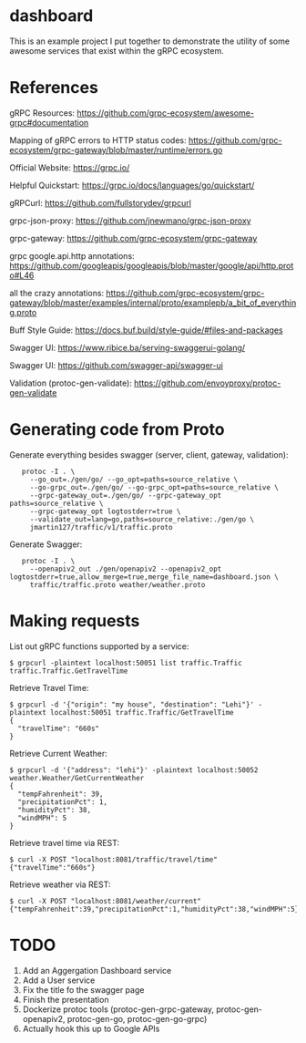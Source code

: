 # dashboard

This is an example project I put together to demonstrate the utility of some awesome services that exist within the gRPC ecosystem.

# References

gRPC Resources: https://github.com/grpc-ecosystem/awesome-grpc#documentation

Mapping of gRPC errors to HTTP status codes: https://github.com/grpc-ecosystem/grpc-gateway/blob/master/runtime/errors.go

Official Website: https://grpc.io/

Helpful Quickstart: https://grpc.io/docs/languages/go/quickstart/

gRPCurl: https://github.com/fullstorydev/grpcurl

grpc-json-proxy: https://github.com/jnewmano/grpc-json-proxy

grpc-gateway: https://github.com/grpc-ecosystem/grpc-gateway

grpc google.api.http annotations: https://github.com/googleapis/googleapis/blob/master/google/api/http.proto#L46

all the crazy annotations: https://github.com/grpc-ecosystem/grpc-gateway/blob/master/examples/internal/proto/examplepb/a_bit_of_everything.proto

Buff Style Guide: https://docs.buf.build/style-guide/#files-and-packages

Swagger UI: https://www.ribice.ba/serving-swaggerui-golang/

Swagger UI: https://github.com/swagger-api/swagger-ui

Validation (protoc-gen-validate): https://github.com/envoyproxy/protoc-gen-validate

# Generating code from Proto

Generate everything besides swagger (server, client, gateway, validation):
```
   protoc -I . \
     --go_out=./gen/go/ --go_opt=paths=source_relative \
     --go-grpc_out=./gen/go/ --go-grpc_opt=paths=source_relative \
     --grpc-gateway_out=./gen/go/ --grpc-gateway_opt paths=source_relative \
     --grpc-gateway_opt logtostderr=true \
     --validate_out=lang=go,paths=source_relative:./gen/go \
     jmartin127/traffic/v1/traffic.proto
```

Generate Swagger:
```
   protoc -I . \
     --openapiv2_out ./gen/openapiv2 --openapiv2_opt logtostderr=true,allow_merge=true,merge_file_name=dashboard.json \
     traffic/traffic.proto weather/weather.proto
```

# Making requests

List out gRPC functions supported by a service:
```
$ grpcurl -plaintext localhost:50051 list traffic.Traffic
traffic.Traffic.GetTravelTime
```

Retrieve Travel Time:
```
$ grpcurl -d '{"origin": "my house", "destination": "Lehi"}' -plaintext localhost:50051 traffic.Traffic/GetTravelTime
{
  "travelTime": "660s"
}
```

Retrieve Current Weather:
```
$ grpcurl -d '{"address": "lehi"}' -plaintext localhost:50052 weather.Weather/GetCurrentWeather
{
  "tempFahrenheit": 39,
  "precipitationPct": 1,
  "humidityPct": 38,
  "windMPH": 5
}
```

Retrieve travel time via REST:
```
$ curl -X POST "localhost:8081/traffic/travel/time"
{"travelTime":"660s"}
```

Retrieve weather via REST:
```
$ curl -X POST "localhost:8081/weather/current"
{"tempFahrenheit":39,"precipitationPct":1,"humidityPct":38,"windMPH":5}
```

# TODO
1. Add an Aggergation Dashboard service
1. Add a User service
1. Fix the title fo the swagger page
1. Finish the presentation
1. Dockerize protoc tools (protoc-gen-grpc-gateway, protoc-gen-openapiv2, protoc-gen-go, protoc-gen-go-grpc)
1. Actually hook this up to Google APIs
